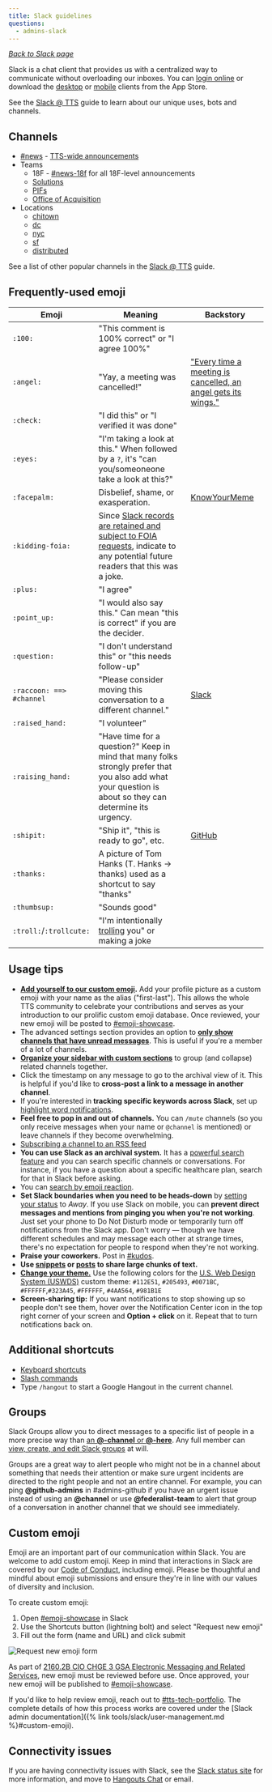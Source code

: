 ```yaml
---
title: Slack guidelines
questions:
  - admins-slack
---
```


[_Back to Slack page_](../)

Slack is a chat client that provides us with a centralized way to communicate without overloading our inboxes. You can [login online](https://gsa-tts.slack.com/) or download the [desktop](https://itunes.apple.com/us/app/slack/id803453959?mt=12) or [mobile](https://itunes.apple.com/us/app/slack-team-communication/id618783545?mt=8) clients from the App Store.

See the [Slack @ TTS](https://docs.google.com/document/d/1Hm42cg61S7FPhaLrRIJxl-LXQCcwGvJTKX_wG0Jz4aU/edit#heading=h.ho6etfp5g3pp) guide to learn about our unique uses, bots and channels.

## Channels

- [#news](https://gsa-tts.slack.com/messages/news/) - [TTS-wide announcements]({{site.baseurl}}/outreach/#how-to-make-tts-wide-announcements)
- Teams
  - 18F - [#news-18f](https://gsa-tts.slack.com/messages/news-18f/) for all 18F-level announcements
  - [Solutions](https://gsa-tts.slack.com/messages/solutions/)
  - [PIFs](https://gsa-tts.slack.com/messages/pifs/)
  - [Office of Acquisition](https://gsa-tts.slack.com/messages/tts-oa/)
- Locations
  - [chitown](https://gsa-tts.slack.com/messages/chitown/)
  - [dc](https://gsa-tts.slack.com/messages/dc/)
  - [nyc](https://gsa-tts.slack.com/messages/nyc/)
  - [sf](https://gsa-tts.slack.com/messages/sf/)
  - [distributed](https://gsa-tts.slack.com/messages/distributed/)

See a list of other popular channels in the [Slack @ TTS](https://docs.google.com/document/d/1Hm42cg61S7FPhaLrRIJxl-LXQCcwGvJTKX_wG0Jz4aU/edit#heading=h.b0dsxkh3r8wi) guide.

## Frequently-used emoji

| Emoji                    | Meaning                                                                                                                                                   | Backstory                                                                                                                                                                 |
| ------------------------ | --------------------------------------------------------------------------------------------------------------------------------------------------------- | ------------------------------------------------------------------------------------------------------------------------------------------------------------------------- |
| `:100:`                  | "This comment is 100% correct" or "I agree 100%"                                                                                                          |                                                                                                                                                                           |
| `:angel:`                | "Yay, a meeting was cancelled!"                                                                                                                           | ["Every time a meeting is cancelled, an angel gets its wings."](https://gsa-tts.slack.com/archives/C025AQGBJ/p1561997550303000?thread_ts=1561995346.301100&cid=C025AQGBJ) |
| `:check:`                | "I did this" or "I verified it was done"                                                                                                                  |                                                                                                                                                                           |
| `:eyes:`                 | "I'm taking a look at this." When followed by a `?`, it's "can you/someoneone take a look at this?"                                                       |                                                                                                                                                                           |
| `:facepalm:`             | Disbelief, shame, or exasperation.                                                                                                                        | [KnowYourMeme](https://knowyourmeme.com/memes/facepalm)                                                                                                                   |
| `:kidding-foia:`         | Since [Slack records are retained and subject to FOIA requests](../records/), indicate to any potential future readers that this was a joke.              |                                                                                                                                                                           |
| `:plus:`                 | "I agree"                                                                                                                                                 |                                                                                                                                                                           |
| `:point_up:`             | "I would also say this." Can mean "this is correct" if you are the decider.                                                                               |                                                                                                                                                                           |
| `:question:`             | "I don't understand this" or "this needs follow-up"                                                                                                       |                                                                                                                                                                           |
| `:raccoon: ==> #channel` | "Please consider moving this conversation to a different channel."                                                                                        | [Slack](https://www.slate.com/articles/technology/users/2015/04/slack_and_the_office_chat_several_people_are_typing_who_s_working.html)                                   |
| `:raised_hand:`          | "I volunteer"                                                                                                                                             |                                                                                                                                                                           |
| `:raising_hand:`         | "Have time for a question?" Keep in mind that many folks strongly prefer that you also add what your question is about so they can determine its urgency. |                                                                                                                                                                           |
| `:shipit:`               | "Ship it", "this is ready to go", etc.                                                                                                                    | [GitHub](https://www.quora.com/On-GitHub-what-is-the-significance-of-the-Ship-It-squirrel)                                                                                |
| `:thanks:`               | A picture of Tom Hanks (T. Hanks -> thanks) used as a shortcut to say "thanks"                                                                            |                                                                                                                                                                           |
| `:thumbsup:`             | "Sounds good"                                                                                                                                             |                                                                                                                                                                           |
| `:troll:`/`:trollcute:`  | "I'm intentionally [trolling](https://en.wikipedia.org/wiki/Internet_troll) you" or making a joke                                                         |                                                                                                                                                                           |

## Usage tips

- **[Add yourself to our custom emoji](#custom-emoji).** Add your profile picture as a custom emoji with your name as the alias ("first-last"). This allows the whole TTS community to celebrate your contributions and serves as your introduction to our prolific custom emoji database. Once reviewed, your new emoji will be posted to [#emoji-showcase](https://gsa-tts.slack.com/messages/C0X2T36AY).
- The advanced settings section provides an option to [**only show channels that have unread messages**](https://slack.com/help/articles/212596808-Manage-your-sidebar-preferences#manage-your-sidebar-items). This is useful if you're a member of a lot of channels.
- **[Organize your sidebar with custom sections](https://slack.com/help/articles/360043207674-Organize-your-sidebar-with-custom-sections)** to group (and collapse) related channels together.
- Click the timestamp on any message to go to the archival view of it. This is helpful if you'd like to **cross-post a link to a message in another channel**.
- If you're interested in **tracking specific keywords across Slack**, set up [highlight word notifications](https://get.slack.help/hc/en-us/articles/201398467-Highlight-word-notifications).
- **Feel free to pop in and out of channels.** You can `/mute` channels (so you only receive messages when your name or `@channel` is mentioned) or leave channels if they become overwhelming.
- [Subscribing a channel to an RSS feed](https://slack.com/help/articles/218688467-Add-RSS-feeds-to-Slack#step-3u58-add-more-feeds)
- **You can use Slack as an archival system.** It has a [powerful search feature](https://get.slack.help/hc/en-us/articles/202528808-Searching-in-Slack) and you can search specific channels or conversations. For instance, if you have a question about a specific healthcare plan, search for that in Slack before asking.
- You can [search by emoji reaction](https://slack.com/help/articles/202528808-Search-in-Slack#add-search-modifiers).
- **Set Slack boundaries when you need to be heads-down** by [setting your status](https://get.slack.help/hc/en-us/articles/201864558-Setting-your-Slack-status) to _Away_. If you use Slack on mobile, you can **prevent direct messages and mentions from pinging you when you're not working**. Just set your phone to Do Not Disturb mode or temporarily turn off notifications from the Slack app. Don't worry — though we have different schedules and may message each other at strange times, there's no expectation for people to respond when they're not working.
- **Praise your coworkers.** Post in [#kudos](https://gsa-tts.slack.com/archives/kudos).
- **Use [snippets](https://slack.com/help/articles/204145658-Create-a-snippet) or [posts](https://slack.com/help/articles/203950418-Use-posts-in-Slack) to share large chunks of text.**
- [**Change your theme.**](https://slack.com/help/articles/205166337-Change-your-Slack-theme) Use the following colors for the [U.S. Web Design System (USWDS)](https://designsystem.digital.gov/) custom theme: `#112E51`, `#205493`, `#0071BC`, `#FFFFFF`,`#323A45`, `#FFFFFF`, `#4AA564`, `#981B1E`
- **Screen-sharing tip:** If you want notifications to stop showing up so people don't see them, hover over the Notification Center icon in the top right corner of your screen and **Option + click** on it. Repeat that to turn notifications back on.

## Additional shortcuts

- [Keyboard shortcuts](https://slack.com/help/articles/201374536-Slack-keyboard-shortcuts)
- [Slash commands](https://slack.com/help/articles/201259356-Use-built-in-slash-commands)
- Type `/hangout` to start a Google Hangout in the current channel.

## Groups

Slack Groups allow you to direct messages to a specific list of people in a more precise way than [an **@-channel** or **@-here**](../rules/#channel-and-here). Any full member can [view, create, and edit Slack groups](https://get.slack.help/hc/en-us/articles/212906697-User-Groups) at will.

Groups are a great way to alert people who might not be in a channel about something that needs their attention or make sure urgent incidents are directed to the right people and not an entire channel. For example, you can ping **@github-admins** in #admins-github if you have an urgent issue instead of using an **@channel** or use **@federalist-team** to alert that group of a conversation in another channel that we should see immediately.

## Custom emoji

Emoji are an important part of our communication within Slack. You are welcome
to add custom emoji. Keep in mind that interactions in Slack are covered by our
[Code of Conduct]({{site.baseurl}}/about-us/code-of-conduct/),
including emoji. Please be thoughtful and mindful about emoji submissions
and ensure they're in line with our values of diversity and inclusion.

To create custom emoji:

1. Open [#emoji-showcase](https://gsa-tts.slack.com/archives/C0X2T36AY) in Slack
1. Use the Shortcuts button (lightning bolt) and select "Request new emoji"
1. Fill out the form (name and URL) and click submit

![Request new emoji form]({{site.baseurl}}/images/slack-and-social-media/request-new-emoji-form.png)

As part of [2160.2B CIO CHGE 3 GSA Electronic Messaging and Related
Services](https://www.gsa.gov/directive/gsa-electronic-messaging-and-related-services-),
new emoji must be reviewed before use. Once approved, your new emoji will be
published to [#emoji-showcase](https://gsa-tts.slack.com/archives/C0X2T36AY).

If you'd like to help review emoji, reach out to
[#tts-tech-portfolio](https://gsa-tts.slack.com/archives/CNW3GL70S). The
complete details of how this process works are covered under the [Slack admin
documentation]({% link tools/slack/user-management.md %}#custom-emoji).

## Connectivity issues

If you are having connectivity issues with Slack, see the [Slack status site](https://status.slack.com/) for more information, and move to [Hangouts Chat](https://support.google.com/a/users/answer/9300511?hl=en) or email.
